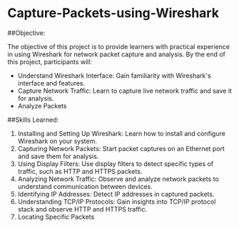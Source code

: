 # Capture-Packets-using-Wireshark

##Objective:

The objective of this project is to provide learners with practical experience in using Wireshark for network packet capture and analysis. By the end of this project, participants will:

- Understand Wireshark Interface: Gain familiarity with Wireshark's interface and features.
- Capture Network Traffic: Learn to capture live network traffic and save it for analysis.
- Analyze Packets

##Skills Learned:

1. Installing and Setting Up Wireshark: Learn how to install and configure Wireshark on your system.
2. Capturing Network Packets: Start packet captures on an Ethernet port and save them for analysis.
3. Using Display Filters: Use display filters to detect specific types of traffic, such as HTTP and HTTPS packets.
4. Analyzing Network Traffic: Observe and analyze network packets to understand communication between devices.
5. Identifying IP Addresses: Detect IP addresses in captured packets.
6. Understanding TCP/IP Protocols: Gain insights into TCP/IP protocol stack and observe HTTP and HTTPS traffic.
7. Locating Specific Packets



